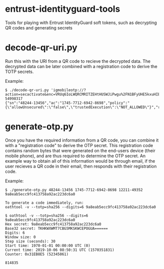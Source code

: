 # entrust-identityguard-tools
Tools for playing with Entrust IdentityGuard soft tokens, such as decrypting QR codes and generating secrets

# decode-qr-uri.py
Run this with the URI from a QR code to recieve the decrypted data. The decrypted data can be later combined with a registration code to derive the TOTP secrets.

Example:
```
$ ./decode-qr-uri.py 'igmobileotp://?action=secactivate&enc=VRUq6IoLWQRCMRITZEHtHUSWJiPwgu%2FN1BFyUHE5kxuHIEYoE3zmNTrAHeeUM5S3gzCnTy%2F%2Bdnbu%2FsjjQW%2BNEISx8C4ra8rLpxOl8E8w4KXHgjeBRgdvSzl%2BbzX5RYRrQlWgK8hsBT4pQYE0eFgW2TmRbzXu1Mu7XjKDcwsJLew32jQC2qyPLP8hljnv2rHwwsMfhQwgJUJYfctwLWWEDUFukEckaZ4O&v=1&mac=mhVL8BWKaishMa5%2B' 54998317
{"sn":"48244-13456","ac":"1745-7712-6942-8698","policy":"{\"allowUnsecured\":\"false\",\"trustedExecution\":\"NOT_ALLOWED\"}","regurl":"myid.umc.edu\/igst"}
```

# generate-otp.py
Once you have the required information from a QR code, you can combine it with a "registration code" to derive the OTP secret. This registration code contains random bytes that were generated on the end-users device (their mobile phone), and are thus required to determine the OTP secret. An example way to obtain all of this information would be through email, if the user recieves a QR code in their email, then responds with their registration code.

Example:
```
$ ./generate-otp.py 48244-13456 1745-7712-6942-8698 12211-49352
9a8eab5ecc9fc413758a92ac223dc6a0

To generate a code immediately, run:
oathtool -v --totp=sha256 --digits=6 9a8eab5ecc9fc413758a92ac223dc6a0

$ oathtool -v --totp=sha256 --digits=6 9a8eab5ecc9fc413758a92ac223dc6a0
Hex secret: 9a8eab5ecc9fc413758a92ac223dc6a0
Base32 secret: TKHKWXWMT7CBG5MKSKWCEPOGUA======
Digits: 6
Window size: 0
Step size (seconds): 30
Start time: 1970-01-01 00:00:00 UTC (0)
Current time: 2019-10-06 08:50:31 UTC (1570351831)
Counter: 0x31EB8E5 (52345061)

814835
```
